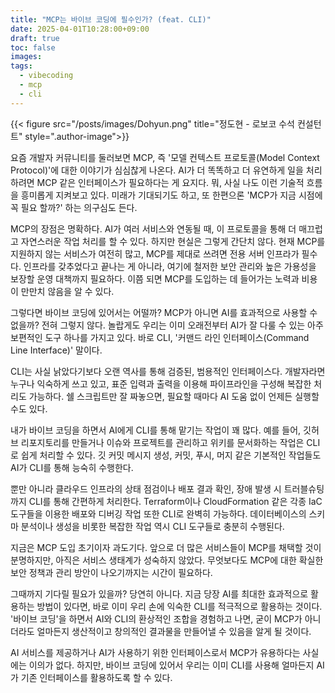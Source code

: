 ```yaml
---
title: "MCP는 바이브 코딩에 필수인가? (feat. CLI)"
date: 2025-04-01T10:28:00+09:00
draft: true
toc: false
images:
tags:
  - vibecoding
  - mcp
  - cli
---
```


{{< figure src="/posts/images/Dohyun.png" title="정도현 - 로보코 수석 컨설턴트" style=".author-image">}}

요즘 개발자 커뮤니티를 둘러보면 MCP, 즉 '모델 컨텍스트 프로토콜(Model Context Protocol)'에 대한 이야기가 심심찮게 나온다. AI가 더 똑똑하고 더 유연하게 일을 처리하려면 MCP 같은 인터페이스가 필요하다는 게 요지다. 뭐, 사실 나도 이런 기술적 흐름을 흥미롭게 지켜보고 있다. 미래가 기대되기도 하고, 또 한편으론 'MCP가 지금 시점에 꼭 필요 할까?' 하는 의구심도 든다.

MCP의 장점은 명확하다. AI가 여러 서비스와 연동될 때, 이 프로토콜을 통해 더 매끄럽고 자연스러운 작업 처리를 할 수 있다. 하지만 현실은 그렇게 간단치 않다. 현재 MCP를 지원하지 않는 서비스가 여전히 많고, MCP를 제대로 쓰려면 전용 서버 인프라가 필수다. 인프라를 갖추었다고 끝나는 게 아니라, 여기에 철저한 보안 관리와 높은 가용성을 보장할 운영 대책까지 필요하다. 이쯤 되면 MCP를 도입하는 데 들어가는 노력과 비용이 만만치 않음을 알 수 있다.

그렇다면 바이브 코딩에 있어서는 어떨까? MCP가 아니면 AI를 효과적으로 사용할 수 없을까? 전혀 그렇지 않다. 놀랍게도 우리는 이미 오래전부터 AI가 잘 다룰 수 있는 아주 보편적인 도구 하나를 가지고 있다. 바로 CLI, '커맨드 라인 인터페이스(Command Line Interface)' 말이다.

CLI는 사실 낡았다기보다 오랜 역사를 통해 검증된, 범용적인 인터페이스다. 개발자라면 누구나 익숙하게 쓰고 있고, 표준 입력과 출력을 이용해 파이프라인을 구성해 복잡한 처리도 가능하다. 쉘 스크립트만 잘 짜놓으면, 필요할 때마다 AI 도움 없이 언제든 실행할 수도 있다.

내가 바이브 코딩을 하면서 AI에게 CLI를 통해 맡기는 작업이 꽤 많다. 예를 들어, 깃허브 리포지토리를 만들거나 이슈와 프로젝트를 관리하고 위키를 문서화하는 작업은 CLI로 쉽게 처리할 수 있다. 깃 커밋 메시지 생성, 커밋, 푸시, 머지 같은 기본적인 작업들도 AI가 CLI를 통해 능숙히 수행한다.

뿐만 아니라 클라우드 인프라의 상태 점검이나 배포 결과 확인, 장애 발생 시 트러블슈팅까지 CLI를 통해 간편하게 처리한다. Terraform이나 CloudFormation 같은 각종 IaC 도구들을 이용한 배포와 디버깅 작업 또한 CLI로 완벽히 가능하다. 데이터베이스의 스키마 분석이나 생성을 비롯한 복잡한 작업 역시 CLI 도구들로 충분히 수행된다.

지금은 MCP 도입 초기이자 과도기다. 앞으로 더 많은 서비스들이 MCP를 채택할 것이 분명하지만, 아직은 서비스 생태계가 성숙하지 않았다. 무엇보다도 MCP에 대한 확실한 보안 정책과 관리 방안이 나오기까지는 시간이 필요하다.

그때까지 기다릴 필요가 있을까? 당연히 아니다. 지금 당장 AI를 최대한 효과적으로 활용하는 방법이 있다면, 바로 이미 우리 손에 익숙한 CLI를 적극적으로 활용하는 것이다. '바이브 코딩'을 하면서 AI와 CLI의 환상적인 조합을 경험하고 나면, 굳이 MCP가 아니더라도 얼마든지 생산적이고 창의적인 결과물을 만들어낼 수 있음을 알게 될 것이다.

AI 서비스를 제공하거나 AI가 사용하기 위한 인터페이스로서 MCP가 유용하다는 사실에는 이의가 없다. 하지만, 바이브 코딩에 있어서 우리는 이미 CLI를 사용해 얼마든지 AI가 기존 인터페이스를 활용하도록 할 수 있다.


